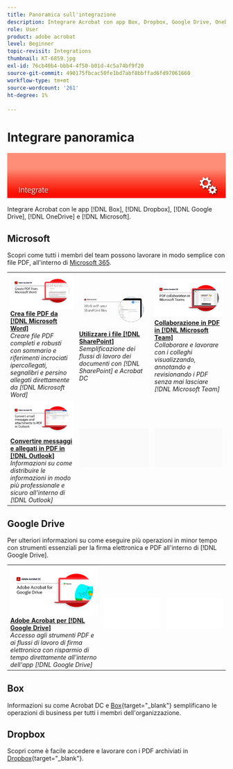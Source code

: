 ```yaml
---
title: Panoramica sull'integrazione
description: Integrare Acrobat con app Box, Dropbox, Google Drive, OneDrive e Microsoft
role: User
product: adobe acrobat
level: Beginner
topic-revisit: Integrations
thumbnail: KT-6859.jpg
exl-id: 76cb40b4-bbb4-4f50-b01d-4c5a74bf9f20
source-git-commit: 490175fbcac50fe1bd7abf8bbffad6fd97061660
workflow-type: tm+mt
source-wordcount: '261'
ht-degree: 1%

---
```


# Integrare panoramica

![Immagine Integrata di Acrobat](../assets/Hero-Integrate.png)

Integrare Acrobat con le app [!DNL Box], [!DNL Dropbox], [!DNL Google Drive], [!DNL OneDrive] e [!DNL Microsoft].

## Microsoft

Scopri come tutti i membri del team possono lavorare in modo semplice con file PDF, all&#39;interno di [Microsoft 365](https://www.adobe.com/documentcloud/integrations/microsoft-office-365.html).

<table style="table-layout:fixed">
<tr>
  <td>
    <a href="createfromword.md">
      <img alt="Crea file PDF da Microsoft Word" src="../assets/CreateWord.png" />
    </a>
    <div>
    <a href="createfromword.md"><strong>Crea file PDF da [!DNL Microsoft Word]</strong></a>
    </div>
    <em>Creare file PDF completi e robusti con sommario e riferimenti incrociati ipercollegati, segnalibri e persino allegati direttamente da [!DNL Microsoft Word]</em>
    <br>
  </td>
  <td>
    <a href="acrobatandsp.md">
      <img alt="Utilizzare i file [!DNL SharePoint]" src="../assets/SharePoint.png" />
    </a>
    <div>
    <a href="acrobatandsp.md"><strong>Utilizzare i file [!DNL SharePoint]</strong></a>
    </div>
    <em>Semplificazione dei flussi di lavoro dei documenti con [!DNL SharePoint] e Acrobat DC</em>
    <br>
  </td>  
  <td>
    <a href="acrobatandteams.md">
      <img alt="Collaborazione in PDF in [!DNL Microsoft Team]" src="../assets/MicrosoftTeams.png" />
    </a>
    <div>
    <a href="acrobatandteams.md"><strong>Collaborazione in PDF in [!DNL Microsoft Team]</strong></a>
    </div>
    <em>Collaborare e lavorare con i colleghi visualizzando, annotando e revisionando i PDF senza mai lasciare [!DNL Microsoft Team]</em>
    <br>
  </td>
</tr>
<tr>
  <td>
    <a href="outlook.md">
      <img alt="Convertire messaggi e allegati in PDF in Outlook" src="../assets/Outlook.jpg" />
    </a>
    <div>
    <a href="outlook.md"><strong>Convertire messaggi e allegati in PDF in [!DNL Outlook]</strong></a>
    </div>
    <em>Informazioni su come distribuire le informazioni in modo più professionale e sicuro all'interno di [!DNL Outlook]</em>
    <br>
  </td>
  <td>
   <img alt="Spaziatore" src="../assets/Grayspacer.png" />
    <div>
    <br>
  </td>
  <td>
   <img alt="Spaziatore" src="../assets/Grayspacer.png" />
    <div>
    <br>
  </td>
</tr>
</table>

## Google Drive

Per ulteriori informazioni su come eseguire più operazioni in minor tempo con strumenti essenziali per la firma elettronica e PDF all&#39;interno di [!DNL Google Drive].

<table style="table-layout:fixed">
<tr>
  <td>
    <a href="acrobatandgoogle.md">
      <img alt="Adobe Acrobat per Google Drive" src="../assets/acrobatgoogle.jpg" />
    </a>
    <div>
    <a href="acrobatandgoogle.md"><strong>Adobe Acrobat per [!DNL Google Drive]</strong></a>
    </div>
    <em>Accesso agli strumenti PDF e ai flussi di lavoro di firma elettronica con risparmio di tempo direttamente all'interno dell'app [!DNL Google Drive]</em>
    <br>
  </td>
  <td>
   <img alt="Spaziatore" src="../assets/Whitespacer.png" />
    <div>
    <br>
  </td>
  <td>
   <img alt="Spaziatore" src="../assets/Whitespacer.png" />
    <div>
    <br>
  </td>
</tr>
</table>

## Box

Informazioni su come Acrobat DC e [Box](https://www.adobe.com/documentcloud/integrations/box.html){target=&quot;_blank&quot;} semplificano le operazioni di business per tutti i membri dell&#39;organizzazione.

## Dropbox

Scopri come è facile accedere e lavorare con i PDF archiviati in [Dropbox](https://www.adobe.com/documentcloud/integrations/dropbox.html){target=&quot;_blank&quot;}.
